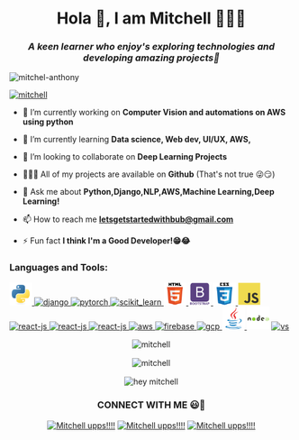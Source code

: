 <!---
LetsGetStartedWithBub/LetsGetStartedWithBub is a ✨ special ✨ repository because its `README.md` (this file) appears on your GitHub profile.
You can click the Preview link to take a look at your changes.
--->

<!--
**Mitchell-Anthony/Mitchell-Anthony** is a ✨ _special_ ✨ repository because its `README.md` (this file) appears on your GitHub profile.

Here are some ideas to get you started:
- 👋 Hi, I’m @LetsGetStartedWithBub
- 👀 I’m interested in ...
- 🌱 I’m currently learning ...
- 💞️ I’m looking to collaborate on ...
- 📫 How to reach me ...
- 🔭 I’m currently working on ...
- 🌱 I’m currently learning ...
- 👯 I’m looking to collaborate on ...
- 🤔 I’m looking for help with ...
- 💬 Ask me about ...
- 📫 How to reach me: ...
- 😄 Pronouns: ...
- ⚡ Fun fact: ...
-->
<h1 align="center">Hola 👋, I am Mitchell 👩🏻‍💻 </h1>
<h3 align="center"><i> A keen learner who enjoy's exploring technologies and developing amazing projects👻 </i></h3>

<p align="left"> <img src="https://komarev.com/ghpvc/?username=LetsGetStartedWithBub&label=Profile%20views&color=blueviolet&style=flat&count_private=true" alt="mitchel-anthony" /> </p>

<p align="left"> <a href="https://github-profile-trophy.vercel.app/?username=LetsGetStartedWithBub&theme=juicyfresh" alt="mitchell"><img src="https://github-profile-trophy.vercel.app/?username=LetsGetStartedWithBub&theme=juicyfresh&count_private=true" alt="mitchell" /></a></p>

- 🔭 I’m currently working on **Computer Vision and automations on AWS using python**

- 🌱 I’m currently learning **Data science, Web dev, UI/UX, AWS,**

- 👯 I’m looking to collaborate on **Deep Learning Projects**

- 👩🏻‍💻 All of my projects are available on **Github** (That's not true 😜😏)

- 💬 Ask me about **Python,Django,NLP,AWS,Machine Learning,Deep Learning!**

- 📫 How to reach me **letsgetstartedwithbub@gmail.com**

- ⚡ Fun fact **I think I'm a Good Developer!😁😂**


<h3 align="left">Languages and Tools:</h3>
<a href="https://www.python.org" target="_blank"> <img src="https://raw.githubusercontent.com/devicons/devicon/master/icons/python/python-original.svg" alt="python" width="40" height="40"/> </a> 
<a href="https://www.djangoproject.com/" target="_blank"> <img src="https://www.vectorlogo.zone/logos/djangoproject/djangoproject-icon.svg" alt="django" width="40" height="40"/>
</a>
<a href="https://pytorch.org/" target="_blank"> <img src="https://www.vectorlogo.zone/logos/pytorch/pytorch-icon.svg" alt="pytorch" width="40" height="40"/> </a>
<a href="https://scikit-learn.org/" target="_blank"> <img src="https://upload.wikimedia.org/wikipedia/commons/0/05/Scikit_learn_logo_small.svg" alt="scikit_learn" width="40" height="40"/> </a>
<a href="https://www.w3.org/html/" target="_blank"> <img src="https://raw.githubusercontent.com/devicons/devicon/master/icons/html5/html5-original-wordmark.svg" alt="html5" width="40" height="40"/> </a> 
<a href="https://getbootstrap.com" target="_blank"> <img src="https://raw.githubusercontent.com/devicons/devicon/master/icons/bootstrap/bootstrap-plain-wordmark.svg" alt="bootstrap" width="40" height="40"/> </a> 
<a href="https://www.w3schools.com/css/" target="_blank"> <img src="https://raw.githubusercontent.com/devicons/devicon/master/icons/css3/css3-original-wordmark.svg" alt="css3" width="40" height="40"/> </a> 
<a href="https://developer.mozilla.org/en-US/docs/Web/JavaScript" target="_blank"> <img src="https://raw.githubusercontent.com/devicons/devicon/master/icons/javascript/javascript-original.svg" alt="javascript" width="40" height="40"/> </a>
<a href="https://reactjs.org/" target="_blank"> <img src="https://www.vectorlogo.zone/logos/reactjs/reactjs-icon.svg" alt="react-js" width="40" height="40"/> </a> 
<a href="https://www.figma.com/" target="_blank"> <img src="https://www.vectorlogo.zone/logos/figma/figma-icon.svg" alt="react-js" width="40" height="40"/> </a> 
<a href="https://git-scm.com/" target="_blank"> <img src="https://www.vectorlogo.zone/logos/git-scm/git-scm-icon.svg" alt="react-js" width="40" height="40"/> </a> 
<a href="https://aws.amazon.com/" target="_blank"> <img src="https://www.vectorlogo.zone/logos/amazon_aws/amazon_aws-icon.svg" alt="aws" width="40" height="40"/> </a> 
<a href="https://firebase.google.com/" target="_blank"> <img src="https://www.vectorlogo.zone/logos/firebase/firebase-icon.svg" alt="firebase" width="40" height="40"/> </a> 
<a href="https://cloud.google.com" target="_blank"> <img src="https://www.vectorlogo.zone/logos/google_cloud/google_cloud-icon.svg" alt="gcp" width="40" height="40"/> </a>
<a href="https://www.java.com" target="_blank"> <img src="https://raw.githubusercontent.com/devicons/devicon/master/icons/java/java-original.svg" alt="java" width="40" height="40"/> </a> 
<a href="https://nodejs.org" target="_blank"> <img src="https://raw.githubusercontent.com/devicons/devicon/master/icons/nodejs/nodejs-original-wordmark.svg" alt="nodejs" width="40" height="40"/></a> 
<a href="https://code.visualstudio.com/" target="_blank"> <img src="https://www.vectorlogo.zone/logos/visualstudio_code/visualstudio_code-icon.svg" alt="vs" width="40" height="40"/> </a></p>

<p align="center"><img align="center" src="https://github-readme-stats.vercel.app/api/top-langs?username=LetsGetStartedWithBub&theme=chartreuse-dark&show_icons=true&count_private=true&locale=en&layout=compact" alt="mitchell" /></p>
<!-- https://github-readme-stats.vercel.app/api?username=mitchell-anthony&theme=chartreuse-dark&show_icons=true&count_private=true -->
<p align="center"><img align="center" src="https://github-readme-stats.vercel.app/api?username=LetsGetStartedWithBub&theme=chartreuse-dark&show_icons=true&count_private=true" alt="mitchell" /></p>

<p align="center"><img align="center" src="https://github-readme-streak-stats.herokuapp.com/?user=LetsGetStartedWithBub&theme=chartreuse-dark&show_icons=true" alt="hey mitchell" /></p>

<h3 align="center">CONNECT WITH ME 😃🙌</h3>
<p align="center">
<a href="https://www.linkedin.com/in/mitchell-david-anthony/" target="blank"><img align="center" src="https://cdn.jsdelivr.net/npm/simple-icons@3.0.1/icons/linkedin.svg" alt="Mitchell upps!!!!" height="30" width="40" /></a>
<a href="https://www.youtube.com/channel/UC99Hu7dB4CaoniO7lOLL4NA" target="blank"><img align="center" src="https://cdn.jsdelivr.net/npm/simple-icons@3.0.1/icons/youtube.svg" alt="Mitchell upps!!!!" height="30" width="40" /></a>
<a href="https://mitchells-manifestations.blogspot.com" target="blank"><img align="center" src="https://cdn.jsdelivr.net/npm/simple-icons@3.0.1/icons/blogger.svg" alt="Mitchell upps!!!!" height="30" width="40" /></a>
  </p>
